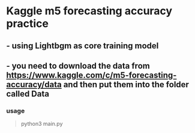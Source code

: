 # Kaggle m5 forecasting accuracy practice

## - using Lightbgm as core training model

## - you need to download the data from https://www.kaggle.com/c/m5-forecasting-accuracy/data and then put them into the folder called Data

### usage
> python3 main.py

